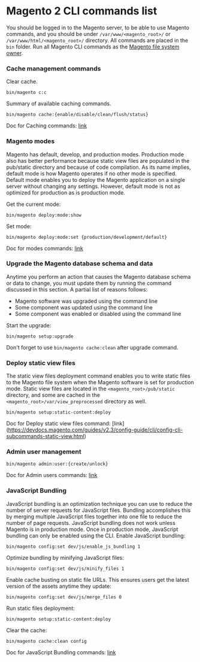 # Magento 2 CLI commands list

You should be logged in to the Magento server, to be able to use Magento commands, and you should be under `/var/www/<magento_root>/` or `/var/www/html/<magento_root>/` directory. All commands are placed in the `bin` folder. 
Run all Magento CLI commands as the [Magento file system owner](https://devdocs.magento.com/guides/v2.3/config-guide/cli/config-cli.html#config-install-cli-first).

### Cache management commands

Clear cache.

```
bin/magento c:c
```

Summary of available caching commands.

```
bin/magento cache:{enable/disable/clean/flush/status}
```
Doc for Caching commands: [link](https://devdocs.magento.com/guides/v2.3/config-guide/cli/config-cli-subcommands-cache.html)

### Magento modes

Magento has default, develop, and production modes. Production mode also has better performance because static view files are populated in the pub/static directory and because of code compilation. As its name implies, default mode is how Magento operates if no other mode is specified. Default mode enables you to deploy the Magento application on a single server without changing any settings. However, default mode is not as optimized for production as is production mode.

Get the current mode:
```
bin/magento deploy:mode:show
```
Set mode:
```
bin/magento deploy:mode:set {production/development/default}
```
Doc for modes commands: [link](https://devdocs.magento.com/guides/v2.4/config-guide/cli/config-cli-subcommands-mode.html)

### Upgrade the Magento database schema and data

Anytime you perform an action that causes the Magento database schema or data to change, you must update them by running the command discussed in this section. A partial list of reasons follows:

- Magento software was upgraded using the command line
- Some component was updated using the command line
- Some component was enabled or disabled using the command line

Start the upgrade:
```
bin/magento setup:upgrade
```
Don't forget to use `bin/magento cache:clean` after upgrade command.

### Deploy static view files 
The static view files deployment command enables you to write static files to the Magento file system when the Magento software is set for production mode. Static view files are located in the `<magento_root>/pub/static` directory, and some are cached in the `<magento_root>/var/view_preprocessed` directory as well. 

```
bin/magento setup:static-content:deploy
```
Doc for Deploy static view files command: [link] (https://devdocs.magento.com/guides/v2.3/config-guide/cli/config-cli-subcommands-static-view.html)

### Admin user management

```
bin/magento admin:user:{create/unlock}
```

Doc for Admin users commands: [link](https://devdocs.magento.com/guides/v2.3/install-gde/install/cli/install-cli-subcommands-admin.html)

### JavaScript Bundling

JavaScript bundling is an optimization technique you can use to reduce the number of server requests for JavaScript files. Bundling accomplishes this by merging multiple JavaScript files together into one file to reduce the number of page requests.
JavaScript bundling does not work unless Magento is in production mode. Once in production mode, JavaScript bundling can only be enabled using the CLI.
Enable JavaScript bundling:
```
bin/magento config:set dev/js/enable_js_bundling 1
```
Optimize bundling by minifying JavaScript files:
```
bin/magento config:set dev/js/minify_files 1
```

Enable cache busting on static file URLs. This ensures users get the latest version of the assets anytime they update:
```
bin/magento config:set dev/js/merge_files 0
```
Run static files deployment:
```
bin/magento setup:static-content:deploy
```
Clear the cache:
```
bin/magento cache:clean config
```

Doc for JavaScript Bundling commands: [link](https://devdocs.magento.com/guides/v2.4/frontend-dev-guide/themes/js-bundling.html)